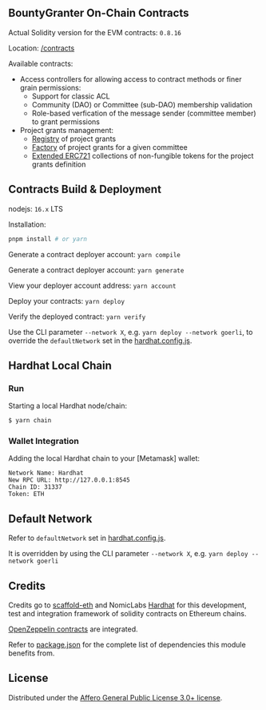 

## BountyGranter On-Chain Contracts

Actual Solidity version for the EVM contracts: `0.8.16`

Location: [/contracts](./contracts)

Available contracts:
* Access controllers for allowing access to contract methods or finer grain permissions: 
  * Support for classic ACL
  * Community (DAO) or Committee (sub-DAO) membership validation
  * Role-based verfication of the message sender (committee member) to grant permissions
* Project grants management:
  * [Registry](./contracts/ProjectGrantRegistry.sol) of project grants
  * [Factory](./contracts/ProjectGrantFactory.sol) of project grants for a given committee
  * [Extended ERC721](./contracts/ProjectGrantCollection.sol) collections of non-fungible tokens for the project grants definition
 

## Contracts Build & Deployment

nodejs: `16.x` LTS

Installation:
```sh
pnpm install # or yarn
```

Generate a contract deployer account: 	`yarn compile`

Generate a contract deployer account: 	`yarn generate`

View your deployer account address: 	  `yarn account`

Deploy your contracts: 		              `yarn deploy`

Verify the deployed contract: 	        `yarn verify`

Use the CLI parameter `--network X`, e.g. `yarn deploy --network goerli`, to override the `defaultNetwork` set in the [hardhat.config.js](./hardhat.config.js).

## Hardhat Local Chain

### Run

Starting a local Hardhat node/chain:
```sh
$ yarn chain
```

### Wallet Integration

Adding the local Hardhat chain to your [Metamask] wallet:
```
Network Name: Hardhat
New RPC URL: http://127.0.0.1:8545
Chain ID: 31337
Token: ETH
```

## Default Network

Refer to `defaultNetwork` set in [hardhat.config.js](./hardhat.config.js).

It is overridden by using the CLI parameter `--network X`, e.g. `yarn deploy --network goerli`


## Credits

Credits go to [scaffold-eth](https://github.com/scaffold-eth/scaffold-eth) and NomicLabs [Hardhat](https://hardhat.org) for this development, test and integration framework of solidity contracts on Ethereum chains.

[OpenZeppelin contracts](https://github.com/OpenZeppelin/openzeppelin-contracts) are integrated.

Refer to [package.json](./package.json) for the complete list of dependencies this module benefits from.


## License

Distributed under the [Affero General Public License 3.0+ license][license].

<!-- license -->
[license]: LICENSE
